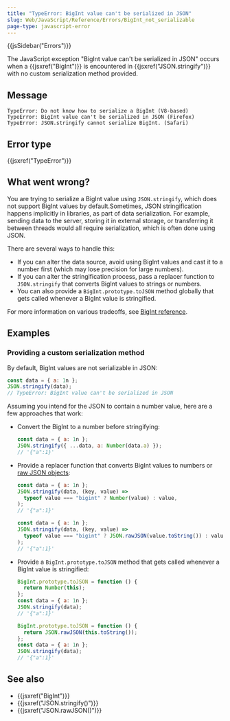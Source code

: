 ```yaml
---
title: "TypeError: BigInt value can't be serialized in JSON"
slug: Web/JavaScript/Reference/Errors/BigInt_not_serializable
page-type: javascript-error
---
```


{{jsSidebar("Errors")}}

The JavaScript exception "BigInt value can't be serialized in JSON" occurs when a {{jsxref("BigInt")}} is encountered in {{jsxref("JSON.stringify")}} with no custom serialization method provided.

## Message

```plain
TypeError: Do not know how to serialize a BigInt (V8-based)
TypeError: BigInt value can't be serialized in JSON (Firefox)
TypeError: JSON.stringify cannot serialize BigInt. (Safari)
```

## Error type

{{jsxref("TypeError")}}

## What went wrong?

You are trying to serialize a BigInt value using `JSON.stringify`, which does not support BigInt values by default.Sometimes, JSON stringification happens implicitly in libraries, as part of data serialization. For example, sending data to the server, storing it in external storage, or transferring it between threads would all require serialization, which is often done using JSON.

There are several ways to handle this:

- If you can alter the data source, avoid using BigInt values and cast it to a number first (which may lose precision for large numbers).
- If you can alter the stringification process, pass a replacer function to `JSON.stringify` that converts BigInt values to strings or numbers.
- You can also provide a `BigInt.prototype.toJSON` method globally that gets called whenever a BigInt value is stringified.

For more information on various tradeoffs, see [BigInt reference](/Web/JavaScript/Reference/Global_Objects/BigInt#use_within_json).

## Examples

### Providing a custom serialization method

By default, BigInt values are not serializable in JSON:

```js example-bad
const data = { a: 1n };
JSON.stringify(data);
// TypeError: BigInt value can't be serialized in JSON
```

Assuming you intend for the JSON to contain a number value, here are a few approaches that work:

- Convert the BigInt to a number before stringifying:

  ```js
  const data = { a: 1n };
  JSON.stringify({ ...data, a: Number(data.a) });
  // '{"a":1}'
  ```

- Provide a replacer function that converts BigInt values to numbers or [raw JSON objects](/Web/JavaScript/Reference/Global_Objects/JSON/rawJSON):

  ```js
  const data = { a: 1n };
  JSON.stringify(data, (key, value) =>
    typeof value === "bigint" ? Number(value) : value,
  );
  // '{"a":1}'
  ```

  ```js
  const data = { a: 1n };
  JSON.stringify(data, (key, value) =>
    typeof value === "bigint" ? JSON.rawJSON(value.toString()) : value,
  );
  // '{"a":1}'
  ```

- Provide a `BigInt.prototype.toJSON` method that gets called whenever a BigInt value is stringified:

  ```js
  BigInt.prototype.toJSON = function () {
    return Number(this);
  };
  const data = { a: 1n };
  JSON.stringify(data);
  // '{"a":1}'
  ```

  ```js
  BigInt.prototype.toJSON = function () {
    return JSON.rawJSON(this.toString());
  };
  const data = { a: 1n };
  JSON.stringify(data);
  // '{"a":1}'
  ```

## See also

- {{jsxref("BigInt")}}
- {{jsxref("JSON.stringify()")}}
- {{jsxref("JSON.rawJSON()")}}
